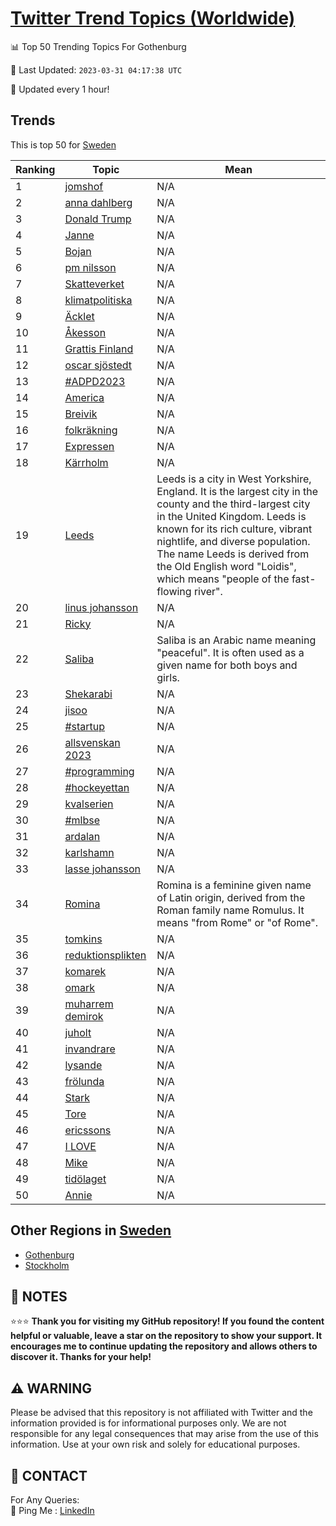 [Twitter Trend Topics (Worldwide)](https://github.com/ErcinDedeoglu/Twitter-Trend-Topics)
==========


📊 Top 50 Trending Topics For Gothenburg

📆 Last Updated: `2023-03-31 04:17:38 UTC`

🔧 Updated every 1 hour!


## Trends

This is top 50 for [Sweden](</Sweden>)

| Ranking | Topic | Mean |
| ------- | ------------ | ------------ |
| 1 | [jomshof](http://twitter.com/search?q=jomshof) | N/A |
| 2 | [anna dahlberg](http://twitter.com/search?q=anna+dahlberg) | N/A |
| 3 | [Donald Trump](http://twitter.com/search?q=Donald+Trump) | N/A |
| 4 | [Janne](http://twitter.com/search?q=Janne) | N/A |
| 5 | [Bojan](http://twitter.com/search?q=Bojan) | N/A |
| 6 | [pm nilsson](http://twitter.com/search?q=pm+nilsson) | N/A |
| 7 | [Skatteverket](http://twitter.com/search?q=Skatteverket) | N/A |
| 8 | [klimatpolitiska](http://twitter.com/search?q=klimatpolitiska) | N/A |
| 9 | [Äcklet](http://twitter.com/search?q=%c3%84cklet) | N/A |
| 10 | [Åkesson](http://twitter.com/search?q=%c3%85kesson) | N/A |
| 11 | [Grattis Finland](http://twitter.com/search?q=Grattis+Finland) | N/A |
| 12 | [oscar sjöstedt](http://twitter.com/search?q=oscar+sj%c3%b6stedt) | N/A |
| 13 | [#ADPD2023](http://twitter.com/search?q=%23ADPD2023) | N/A |
| 14 | [America](http://twitter.com/search?q=America) | N/A |
| 15 | [Breivik](http://twitter.com/search?q=Breivik) | N/A |
| 16 | [folkräkning](http://twitter.com/search?q=folkr%c3%a4kning) | N/A |
| 17 | [Expressen](http://twitter.com/search?q=Expressen) | N/A |
| 18 | [Kärrholm](http://twitter.com/search?q=K%c3%a4rrholm) | N/A |
| 19 | [Leeds](http://twitter.com/search?q=Leeds) | Leeds is a city in West Yorkshire, England. It is the largest city in the county and the third-largest city in the United Kingdom. Leeds is known for its rich culture, vibrant nightlife, and diverse population. The name Leeds is derived from the Old English word "Loidis", which means "people of the fast-flowing river". |
| 20 | [linus johansson](http://twitter.com/search?q=linus+johansson) | N/A |
| 21 | [Ricky](http://twitter.com/search?q=Ricky) | N/A |
| 22 | [Saliba](http://twitter.com/search?q=Saliba) | Saliba is an Arabic name meaning "peaceful". It is often used as a given name for both boys and girls. |
| 23 | [Shekarabi](http://twitter.com/search?q=Shekarabi) | N/A |
| 24 | [jisoo](http://twitter.com/search?q=jisoo) | N/A |
| 25 | [#startup](http://twitter.com/search?q=%23startup) | N/A |
| 26 | [allsvenskan 2023](http://twitter.com/search?q=allsvenskan+2023) | N/A |
| 27 | [#programming](http://twitter.com/search?q=%23programming) | N/A |
| 28 | [#hockeyettan](http://twitter.com/search?q=%23hockeyettan) | N/A |
| 29 | [kvalserien](http://twitter.com/search?q=kvalserien) | N/A |
| 30 | [#mlbse](http://twitter.com/search?q=%23mlbse) | N/A |
| 31 | [ardalan](http://twitter.com/search?q=ardalan) | N/A |
| 32 | [karlshamn](http://twitter.com/search?q=karlshamn) | N/A |
| 33 | [lasse johansson](http://twitter.com/search?q=lasse+johansson) | N/A |
| 34 | [Romina](http://twitter.com/search?q=Romina) | Romina is a feminine given name of Latin origin, derived from the Roman family name Romulus. It means "from Rome" or "of Rome". |
| 35 | [tomkins](http://twitter.com/search?q=tomkins) | N/A |
| 36 | [reduktionsplikten](http://twitter.com/search?q=reduktionsplikten) | N/A |
| 37 | [komarek](http://twitter.com/search?q=komarek) | N/A |
| 38 | [omark](http://twitter.com/search?q=omark) | N/A |
| 39 | [muharrem demirok](http://twitter.com/search?q=muharrem+demirok) | N/A |
| 40 | [juholt](http://twitter.com/search?q=juholt) | N/A |
| 41 | [invandrare](http://twitter.com/search?q=invandrare) | N/A |
| 42 | [lysande](http://twitter.com/search?q=lysande) | N/A |
| 43 | [frölunda](http://twitter.com/search?q=fr%c3%b6lunda) | N/A |
| 44 | [Stark](http://twitter.com/search?q=Stark) | N/A |
| 45 | [Tore](http://twitter.com/search?q=Tore) | N/A |
| 46 | [ericssons](http://twitter.com/search?q=ericssons) | N/A |
| 47 | [I LOVE](http://twitter.com/search?q=I+LOVE) | N/A |
| 48 | [Mike](http://twitter.com/search?q=Mike) | N/A |
| 49 | [tidölaget](http://twitter.com/search?q=tid%c3%b6laget) | N/A |
| 50 | [Annie](http://twitter.com/search?q=Annie) | N/A |



## Other Regions in [Sweden](</Sweden>)

* [Gothenburg](</Sweden/Gothenburg.md>)
* [Stockholm](</Sweden/Stockholm.md>)



## 📝 NOTES

⭐⭐⭐ **Thank you for visiting my GitHub repository! If you found the content helpful or valuable, leave a star on the repository to show your support. It encourages me to continue updating the repository and allows others to discover it. Thanks for your help!**


## ⚠️ WARNING

Please be advised that this repository is not affiliated with Twitter and the information provided is for informational purposes only. We are not responsible for any legal consequences that may arise from the use of this information. Use at your own risk and solely for educational purposes.


## 📨 CONTACT

 For Any Queries:  
            🏓 Ping Me : [LinkedIn](https://www.linkedin.com/in/ercindedeoglu/)
